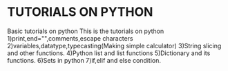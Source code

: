 # TUTORIALS ON PYTHON
Basic tutorials on python
This is the tutorials on python
1)print,end="",comments,escape characters
2)variables,datatype,typecasting(Making simple calculator)
3)String slicing and other functions.
4)Python list and list functions
5)Dictionary and its functions.
6)Sets in python
7)if,elif and else condition.
